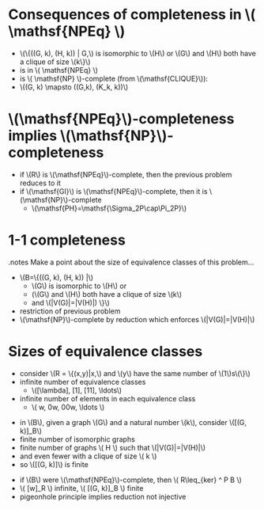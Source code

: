 <!SLIDE bullets incremental small>

# Consequences of completeness in \\( \mathsf{NPEq} \\) #

* \\(\\{((G, k), (H, k)) | G\,\\) is isomorphic to \\(H\\) or \\(G\\) and \\(H\\)
  both have a clique of size \\(k\\}\\)
* is in \\( \mathsf{NPEq} \\)
* is \\( \mathsf{NP} \\)-complete (from \\(\mathsf{CLIQUE}\\)):
* \\((G, k) \mapsto ((G,k), (K\_k, k))\\)

<!SLIDE bullets incremental small>

# \\(\mathsf{NPEq}\\)-completeness implies \\(\mathsf{NP}\\)-completeness #

* if \\(R\\) is \\(\mathsf{NPEq}\\)-complete, then the previous problem reduces
  to it
* if \\(\mathsf{GI}\\) is \\(\mathsf{NPEq}\\)-complete, then it is
  \\(\mathsf{NP}\\)-complete
  * \\(\mathsf{PH}=\mathsf{\Sigma\_2P\cap\Pi\_2P}\\)

<!SLIDE bullets incremental>

# 1-1 completeness #
.notes Make a point about the size of equivalence classes of this problem...

* \\(B=\\{((G, k), (H, k)) |\\)
  * \\(G\\) is isomorphic to \\(H\\) or
  * (\\(G\\) and \\(H\\) both have a clique of size \\(k\\)
  * and \\(|V(G)|=|V(H)|) \\}\\)
* restriction of previous problem
* \\(\mathsf{NP}\\)-complete by reduction which enforces \\(|V(G)|=|V(H)|\\)

<!SLIDE bullets incremental small>

# Sizes of equivalence classes #

* consider \\(R = \\{(x,y)|x\,\\) and \\(y\\) have the same number of
  \\(1\\)s\\(\\}\\)
* infinite number of equivalence classes
  * \\([\lambda], [1], [11], \ldots\\)
* infinite number of elements in each equivalence class
  * \\( w, 0w, 00w, \ldots  \\)

<!SLIDE bullets incremental>

* in \\(B\\), given a graph \\(G\\) and a natural number \\(k\\), consider \\([(G, k)]\_B\\)
* finite number of isomorphic graphs
* finite number of graphs \\( H \\) such that \\(|V(G)|=|V(H)|\\)
* and even fewer with a clique of size \\( k \\)
* so \\([(G, k)]\\) is finite

<!SLIDE bullets incremental>

* if \\(B\\) were \\(\mathsf{NPEq}\\)-complete, then \\( R\leq\_{ker} ^ P B \\)
* \\( [w]\_R \\) infinite, \\( [(G, k)]\_B \\) finite
* pigeonhole principle implies reduction not injective
